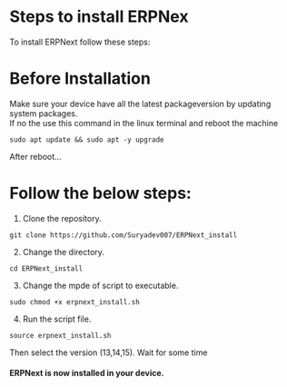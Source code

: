 # Steps to install ERPNex
To install ERPNext follow these steps:<br>
# Before Installation
Make sure your device have all the latest packageversion by updating system packages.<br>
If no the use this command in the linux terminal and reboot the machine <br>
```
sudo apt update && sudo apt -y upgrade
```
After reboot...
# Follow the below steps:

1. Clone the repository.
```
git clone https://github.com/Suryadev007/ERPNext_install
```
2. Change the directory.
```
cd ERPNext_install
```
3. Change the mpde of script to executable.
```
sudo chmod +x erpnext_install.sh
```
4. Run the script file.
```
source erpnext_install.sh
```
Then select the version (13,14,15).
Wait for some time
#### ERPNext is now installed in your device.
